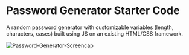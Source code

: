 # Password Generator Starter Code

A random password generator with customizable variables (length, characters, cases) built using JS on an existing HTML/CSS framework.

![Password-Generator-Screencap](https://user-images.githubusercontent.com/88730354/132996008-653f6d9b-4a2e-45d8-85f2-b61ba4b8b5ce.PNG)
